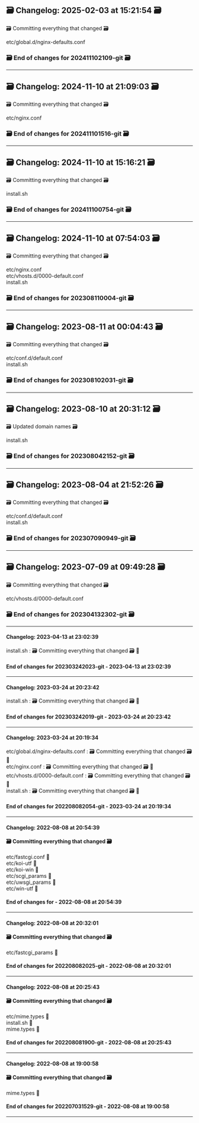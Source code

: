 ## 🗃️ Changelog: 2025-02-03 at 15:21:54 🗃️  

🗃️ Committing everything that changed 🗃️  
  
  
etc/global.d/nginx-defaults.conf  


### 🗃️ End of changes for 202411102109-git 🗃️  

----  
## 🗃️ Changelog: 2024-11-10 at 21:09:03 🗃️  

🗃️ Committing everything that changed 🗃️  
  
  
etc/nginx.conf  


### 🗃️ End of changes for 202411101516-git 🗃️  

----  
## 🗃️ Changelog: 2024-11-10 at 15:16:21 🗃️  

🗃️ Committing everything that changed 🗃️  
  
  
install.sh  


### 🗃️ End of changes for 202411100754-git 🗃️  

----  
## 🗃️ Changelog: 2024-11-10 at 07:54:03 🗃️  

🗃️ Committing everything that changed 🗃️  
  
  
etc/nginx.conf  
etc/vhosts.d/0000-default.conf  
install.sh  


### 🗃️ End of changes for 202308110004-git 🗃️  

----  
## 🗃️ Changelog: 2023-08-11 at 00:04:43 🗃️  

🗃️ Committing everything that changed 🗃️  
  
  
etc/conf.d/default.conf  
install.sh  


### 🗃️ End of changes for 202308102031-git 🗃️  

----  
## 🗃️ Changelog: 2023-08-10 at 20:31:12 🗃️  

🗃️ Updated domain names 🗃️  
  
  
install.sh  


### 🗃️ End of changes for 202308042152-git 🗃️  

----  
## 🗃️ Changelog: 2023-08-04 at 21:52:26 🗃️  

🗃️ Committing everything that changed 🗃️  
  
  
etc/conf.d/default.conf  
install.sh  


### 🗃️ End of changes for 202307090949-git 🗃️  

----  
## 🗃️ Changelog: 2023-07-09 at 09:49:28 🗃️  

🗃️ Committing everything that changed 🗃️  
  
  
etc/vhosts.d/0000-default.conf  


### 🗃️ End of changes for 202304132302-git 🗃️  

----  
#### Changelog: 2023-04-13 at 23:02:39  

install.sh : 🗃️  Committing everything that changed 🗃️ 🚀  
  
#### End of changes for 202303242023-git - 2023-04-13 at 23:02:39  
  
----  
  
#### Changelog: 2023-03-24 at 20:23:42  

install.sh : 🗃️  Committing everything that changed 🗃️ 🚀  
  
#### End of changes for 202303242019-git - 2023-03-24 at 20:23:42  
  
----  
  
#### Changelog: 2023-03-24 at 20:19:34  

etc/global.d/nginx-defaults.conf : 🗃️  Committing everything that changed 🗃️ 🚀  
etc/nginx.conf : 🗃️  Committing everything that changed 🗃️ 🚀  
etc/vhosts.d/0000-default.conf : 🗃️  Committing everything that changed 🗃️ 🚀  
install.sh : 🗃️  Committing everything that changed 🗃️ 🚀  
  
#### End of changes for 202208082054-git - 2023-03-24 at 20:19:34  
  
----  
  
#### Changelog: 2022-08-08 at 20:54:39  
#### 🗃️ Committing everything that changed 🗃️  
  
etc/fastcgi.conf      🚀  
etc/koi-utf      🚀  
etc/koi-win      🚀  
etc/scgi_params      🚀  
etc/uwsgi_params      🚀  
etc/win-utf      🚀  
  
#### End of changes for  - 2022-08-08 at 20:54:39  
  
----  
  
#### Changelog: 2022-08-08 at 20:32:01  
#### 🗃️ Committing everything that changed 🗃️  
  
etc/fastcgi_params      🚀  
  
#### End of changes for 202208082025-git - 2022-08-08 at 20:32:01  
  
----  
  
#### Changelog: 2022-08-08 at 20:25:43  
#### 🗃️ Committing everything that changed 🗃️  
  
etc/mime.types      🚀  
install.sh      🚀  
mime.types      🚀  
  
#### End of changes for 202208081900-git - 2022-08-08 at 20:25:43  
  
----  
  
#### Changelog: 2022-08-08 at 19:00:58  
#### 🗃️ Committing everything that changed 🗃️  
  
mime.types      🚀  
  
#### End of changes for 202207031529-git - 2022-08-08 at 19:00:58  
  
----  
  
